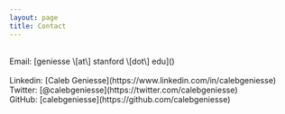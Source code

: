 ```yaml
---
layout: page
title: Contact
---
```


<br>
Email: [geniesse \[at\] stanford \[dot\] edu]()
<br>
<br>
Linkedin: [Caleb Geniesse](https://www.linkedin.com/in/calebgeniesse)
<br>
Twitter: [@calebgeniesse](https://twitter.com/calebgeniesse)
<br>
GitHub: [calebgeniesse](https://github.com/calebgeniesse)
